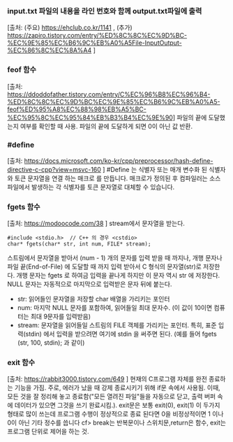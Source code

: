 ### input.txt 파일의 내용을 라인 번호와 함께 output.txt파일에 출력
[출처: (주요) https://ehclub.co.kr/1141 , (추가) https://zapiro.tistory.com/entry/%ED%8C%8C%EC%9D%BC-%EC%9E%85%EC%B6%9C%EB%A0%A5File-InputOutput-%EC%86%8C%EC%8A%A4 ]

### feof 함수
[출처: https://ddoddofather.tistory.com/entry/C%EC%96%B8%EC%96%B4-%ED%8C%8C%EC%9D%BC%EC%9E%85%EC%B6%9C%EB%A0%A5-feof%ED%95%A8%EC%88%98%EB%A5%BC-%EC%95%8C%EC%95%84%EB%B3%B4%EC%9E%90]
파일의 끝에 도달했는지 여부를 확인할 때 사용. 파일의 끝에 도달하게 되면 0이 아닌 값 반환.

### #define
[출처: https://docs.microsoft.com/ko-kr/cpp/preprocessor/hash-define-directive-c-cpp?view=msvc-160 ]
#Define 는 식별자 또는 매개 변수화 된 식별자와 토큰 문자열을 연결 하는 매크로 를 만듭니다. 매크로가 정의된 후 컴파일러는 소스 파일에서 발생하는 각 식별자를 토큰 문자열로 대체할 수 있습니다.

### fgets 함수
[출처: https://modoocode.com/38 ]
stream에서 문자열을 받는다.
~~~{c}
#include <stdio.h>  // C++ 의 경우 <cstdio>
char* fgets(char* str, int num, FILE* stream);
~~~
스트림에서 문자열을 받아서 (num - 1) 개의 문자를 입력 받을 때 까지나, 개행 문자나 파일 끝(End-of-File) 에 도달할 때 까지 입력 받아서 C 형식의 문자열(str)로 저장한다. 개행 문자는 fgets 로 하여금 입력을 끝나게 하지만 이 문자 역시 str 에 저장한다. NULL 문자는 자동적으로 마지막으로 입력받은 문자 뒤에 붙는다.
- str: 읽어들인 문자열을 저장할 char 배열을 가리키는 포인터
- num: 마지막 NULL 문자를 포함하여, 읽어들일 최대 문자수. (이 값이 10이면 컴퓨터는 최대 9문자를 입력받음)
- stream: 문자열을 읽어들일 스트림의 FILE 객체를 가리키는 포인터. 특히, 표준 입력(stdin) 에서 입력을 받으려면 여기에 stdin 을 써주면 된다. (예를 들어 fgets (str, 100, stdin); 과 같이)

### exit 함수
[출처: https://rabbit3000.tistory.com/649 ]
현재의 C프로그램 자체를 완전 종료하는 기능을 가짐. 주로, 에러가 났을 때 강제 종료시키기 위해 if문 속에서 사용됨. 이때, 모든 것을 잘 정리해 놓고 종료함("모든 열려진 파일"들을 자동으로 닫고, 출력 버퍼 속에 데이터가 있으면 그것을 쓰기 완료시킴.).
exit문은 보통 exit(0), exit(1) 이 두가지 형태로 많이 쓰는데 프로그램 수행이 정상적으로 종료 된다면 0을 비정상적이면 1 이나 0이 아닌 기타 정수를 씁니다
cf> break는 반복문이나 스위치문,return은 함수, exit는 프로그램 단위로 제어을 하는 것.
